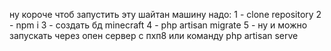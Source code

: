 ну короче чтоб запустить эту шайтан машину надо:
1 - clone repository
2 - npm i
3 - создать бд minecraft
4 - php artisan migrate
5 - ну и можно запускать через опен сервер с пхп8 или команду php artisan serve
